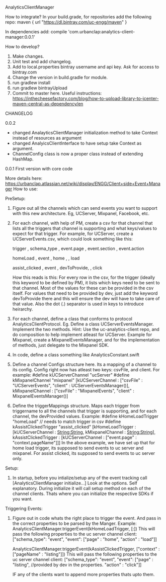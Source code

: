 AnalyticsClientManager

How to integrate?
In your build.grade, for repositories add the following repo: 
maven { url "https://dl.bintray.com/uc-engg/maven" }

In dependencies add:
compile 'com.urbanclap:analytics-client-manager:0.0.1'


How to develop?

1. Make changes.
2. Unit test and add changelog.
3. Add to local.properties bintray username and api key. Ask for access to bintray.com
4. Change the version in build.gradle for module.
5. run gradlew install
6. run gradlew bintrayUpload
7. Commit to master here.
Useful instructions: https://inthecheesefactory.com/blog/how-to-upload-library-to-jcenter-maven-central-as-dependency/en
 
CHANGELOG

0.0.2
- changed AnalayticsClientManager initialization method to take Context instead of resources as argument
- changed AnalyicsClientInterface to have setup take Context as argument.
- ChannelConfig class is now a proper class instead of extending HashMap.


0.0.1
First version with core code



More details here: https://urbanclap.atlassian.net/wiki/display/ENGG/Client+side+Event+Manager
How to use:

PreSetup:
1.  Figure out all the channels which can send events you want to support with 
    this new architecture. Eg, UCServer, Mixpanel, Facebook, etc.
2.  For each channel, with help of PM, create a csv for that channel that lists
    all the triggers that channel is supporting and what keys/values to expect
    for that trigger. For example, for UCServer, create a UCServerEvents.csv, 
    which could look something like this:
    
    trigger             ,   schema_type ,   event.page  ,   event.section   ,   event.action
    
    homeLoad            ,   event       ,   home        ,                   ,   load
    
    assist_clicked      ,   event       ,   devToProvide,                   ,   click
    
    How this reads is this:
    For every row in the csv, for the trigger (ideally this keyword to be defined
    by PM), it lists which keys need to be sent to that channel. Most of the values
    for these can be provided in the csv itself. For values that need to be provided
    by dev, just add the keyword devToProvide there and this will ensure the dev
    will have to take care of that value.
    Also the dot (.) separator is used in keys to introduce heirarchy.

3.  For each channel, define a class that conforms to protocol AnalyticsClientProtocol.
    Eg. Define a class UCServerEventsManager. Implement the two methods.
    Hint: Use the uc-analytics-client repo, and do composition to help implement
    atleast for UCServer.
    Example for Mixpanel, create a MixpanelEventsManager, and for the implementation
    of methods, just delegate to the Mixpanel SDK.
    
4.  In code, define a class something like AnalyticsConstant.swift

5.  Define a channel Configs structure here. Its a mapping of a channel to its config.
    Config right now has atleast two keys: csvFile, and client.
    For example:
    #define kUCServerChannel "ucServer"
    #define kMixpanelChannel "mixpanel"
    [kUCServerChannel : ["csvFile" : "UCServerEvents", "client" : UCServerEventsManager()],
    kMixpanelChannel : ["csvFile" : "MixpanelEvents", "client" : MixpanelEventsManager()]
    
6.  Define the triggerMappings structure. Maps each trigger from triggername to 
    all the channels that trigger is supporting, and for each channel, the devProvided
    values.
    Example:
    #define kHomeLoadTrigger "homeLoad" // needs to match trigger in csv
    #define kAssistClickedTrigger "assist_clicked"
    [kHomeLoadTrigger : [kUCServerChannel : [String:String](),
                        kMixpanelChannel : [String:String]()],
    kAssistClickedTrigger : [kUCServerChannel : ["event.page" : "context.pageName"]]]
    In the above example, we have set up that for home load trigger, its supposed
    to send events to uc server and mixpanel. For assist clicked, its supposed to
    send events to uc server only.
                        

Setup:
1.  In startup, before you intialize/setup any of the event tracking call
    [AnalyticsClientManager initialize...] Look at the options. Self explanatory.
    During initialize it will call setup method on each of the channel clients.
    Thats where you can initialize the respective SDKs if you want.

Triggering Events:
1.  Figure out in code whats the right place to trigger the event. And pass in 
    the correct properties to be parsed by the Manger. Example:
    AnalyticsClientManager.triggerEvent(kHomeLoadTrigger, [:])
    This will pass the following properties to the uc server channel client:
    ["schema_type": "event", 
    "event": ["page" : "home",
              "action" : "load"]]
    
    AnalyticsClientManager.triggerEvent(kAssistClickedTrigger, ["context" : ["pageName" : "listing"]])
    This will pass the following properties to the uc server channel client:
    ["schema_type": "event", 
    "event": ["page" : "listing", //provided by dev in the properties.
              "action" : "click"]]
    
    IF any of the clients want to append more properties thats upto them.
